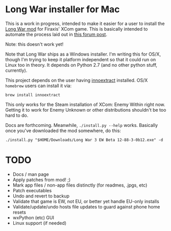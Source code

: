 # Long War installer for Mac

This is a work in progress, intended to make it easier for a user to install the 
[Long War mod](http://ufopaedia.org/index.php?title=Long_War) for Firaxis' XCom game.
This is basically intended to automate the process laid out in 
[this forum post](http://forums.nexusmods.com/index.php?/topic/1918524-long-war-for-mac-osx-pointers-advice/#entry17035114).

Note: this doesn't work yet!

Note that Long War ships as a Windows installer. I'm writing this for OS/X, though I'm trying to 
keep it platform independent so that it could run on Linux too in theory. It depends on Python 2.7
(and no other python stuff, currently).

This project depends on the user having [innoextract](http://constexpr.org/innoextract/) installed. 
OS/X `homebrew` users can install it via:

    brew install innoextract

This only works for the Steam installation of XCom: Enemy Within right now. Getting it to work for 
Enemy Unknown or other distributions shouldn't be too hard to do.

Docs are forthcoming. Meanwhile, `./install.py --help` works. Basically once you've downloaded the mod
somewhere, do this:

    ./install.py "$HOME/Downloads/Long War 3 EW Beta 12-88-3-0b12.exe" -d

# TODO

* Docs / man page
* Apply patches from mod! ;)
* Mark app files / non-app files distinctly (for readmes, .jpgs, etc)
* Patch executables
* Undo and revert to backup
* Validate that game is EW, not EU, or better yet handle EU-only installs
* Validate/update/undo hosts file updates to guard against phone home resets
* wxPython (etc) GUI 
* Linux support (if needed)
